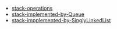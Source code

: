 
- [stack-operations](./stack.js)
- [stack-implemented-by-Queue](./stack-implemented-by-queue.js)
- [stack-impplemented-by-SinglyLinkedList](./stackImpByLinkedList.js)
